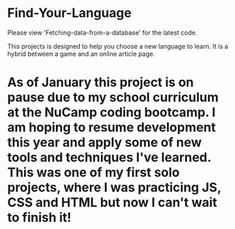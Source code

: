 # Find-Your-Language
Please view 'Fetching-data-from-a-database' for the latest code.

This projects is designed to help you choose a new language to learn. It is a hybrid between a game and an online article page.

# As of January this project is on pause due to my school curriculum at the NuCamp coding bootcamp. I am hoping to resume development this year and apply some of new tools and techniques I've learned. This was one of my first solo projects, where I was practicing JS, CSS and HTML but now I can't wait to finish it!



